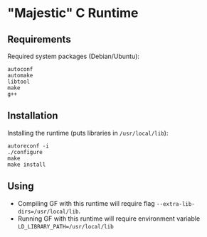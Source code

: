 # "Majestic" C Runtime

## Requirements

Required system packages (Debian/Ubuntu):
```
autoconf
automake
libtool
make
g++
```

## Installation

Installing the runtime (puts libraries in `/usr/local/lib`):
```
autoreconf -i
./configure
make
make install
```

## Using

- Compiling GF with this runtime will require flag `--extra-lib-dirs=/usr/local/lib`.
- Running GF with this runtime will require environment variable `LD_LIBRARY_PATH=/usr/local/lib`
